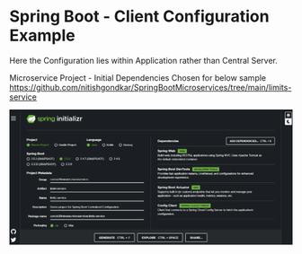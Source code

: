 # **Spring Boot - Client Configuration Example**

Here the Configuration lies within Application rather than Central Server.

Microservice Project - Initial Dependencies Chosen for below sample
https://github.com/nitishgondkar/SpringBootMicroservices/tree/main/limits-service

![img.png](img.png)